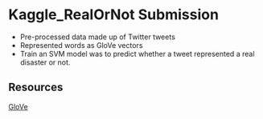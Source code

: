 # Kaggle_RealOrNot Submission

* Pre-processed data made up of Twitter tweets
* Represented words as GloVe vectors 
* Train an SVM model was to predict whether a tweet represented a real disaster or not.


## Resources
[GloVe](https://nlp.stanford.edu/projects/glove/)

